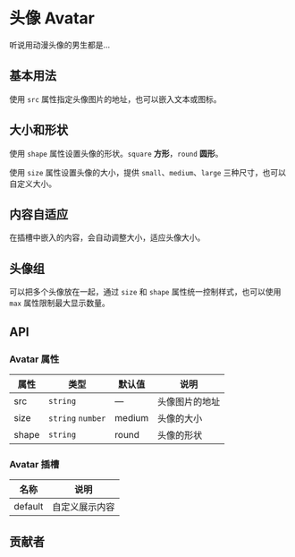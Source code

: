 # 头像 Avatar
听说用动漫头像的男生都是...


## 基本用法
使用 `src` 属性指定头像图片的地址，也可以嵌入文本或图标。
<demo src="./src/avatar/basic.vue"/>


## 大小和形状
使用 `shape` 属性设置头像的形状。`square` **方形**，`round` **圆形**。

使用 `size` 属性设置头像的大小，提供 `small`、`medium`、`large` 三种尺寸，也可以自定义大小。
<demo src="./src/avatar/shape.vue"/>


## 内容自适应
在插槽中嵌入的内容，会自动调整大小，适应头像大小。
<demo src="./src/avatar/auto.vue"/>


## 头像组
可以把多个头像放在一起，通过 `size` 和 `shape` 属性统一控制样式，也可以使用 `max` 属性限制最大显示数量。
<demo src="./src/avatar/group.vue"/>


## API
### Avatar 属性
| 属性 | 类型 | 默认值 | 说明 |
| --- | --- | --- | --- |
| src | `string` | — | 头像图片的地址 |
| size | `string` `number` | medium | 头像的大小 |
| shape | `string` | round | 头像的形状 |

### Avatar 插槽
| 名称 | 说明 |
| --- | --- |
| default | 自定义展示内容 |


## 贡献者
<member></member>

